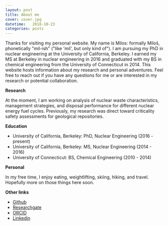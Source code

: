 ```yaml
---
layout: post
title: About me
cover: cover.jpg
datetime:   2018-10-23
categories: posts
---
```


Thanks for visiting my personal website. My name is Milos: formally Miloš, phonetically "mil-ish" ("like 'mil', but only kind of"). I am pursuing my PhD in nuclear engineering at the University of California, Berkeley. I earned my MS at Berkeley in nuclear engineering in 2016 and graduated with my BS in chemical engineering from the University of Connecticut in 2014. This website hosts information about my research and personal adventures. Feel free to reach out if you have any questions for me or are interested in my research or potential collaboration.

**Research**

At the moment, I am working on analysis of nuclear waste characteristics, management strategies, and disposal performance for different nuclear energy fuel cycles. Previously, my research was direct toward criticality safety assessments for geological repositories. 

**Education**

* University of California, Berkeley: PhD, Nuclear Engineering (2016 - present)
* University of California, Berkeley: MS, Nuclear Engineering (2014 - 2016)
* University of Connecticut: BS, Chemical Engineering (2010 - 2014)

**Personal**

In my free time, I enjoy eating, weightlifting, skiing, hiking, and travel. Hopefully more on those things here soon.

**Other links**

* [Github](https://github.com/MilosAtz)
* [Researchgate](https://www.researchgate.net/profile/Milos_Atz)
* [ORCID](https://orcid.org/0000-0003-1928-9556)
* [Linkedin](https://www.linkedin.com/in/milosatz)
